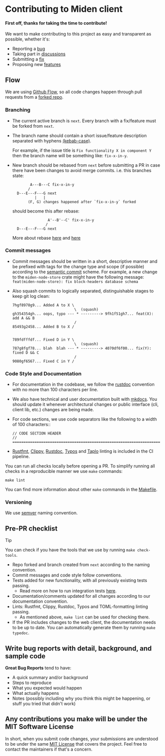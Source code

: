 # Contributing to Miden client

#### First off, thanks for taking the time to contribute!

We want to make contributing to this project as easy and transparent as possible, whether it's:

- Reporting a [bug](https://github.com/0xMiden/miden-client/issues/new)
- Taking part in [discussions](https://github.com/0xMiden/miden-client/discussions)
- Submitting a [fix](https://github.com/0xMiden/miden-client/pulls)
- Proposing new [features](https://github.com/0xMiden/miden-client/issues/new)

## Flow
We are using [Github Flow](https://docs.github.com/en/get-started/quickstart/github-flow), so all code changes happen through pull requests from a [forked repo](https://docs.github.com/en/get-started/quickstart/fork-a-repo).

### Branching
- The current active branch is `next`. Every branch with a fix/feature must be forked from `next`.

- The branch name should contain a short issue/feature description separated with hyphens [(kebab-case)](https://en.wikipedia.org/wiki/Letter_case#Kebab_case).

    For example, if the issue title is `Fix functionality X in component Y` then the branch name will be something like: `fix-x-in-y`.

- New branch should be rebased from `next` before submitting a PR in case there have been changes to avoid merge commits.
i.e. this branches state:
  ```
          A---B---C fix-x-in-y
         /
    D---E---F---G next
            |   |
         (F, G) changes happened after `fix-x-in-y` forked
  ```

  should become this after rebase:


  ```
                  A'--B'--C' fix-x-in-y
                 /
    D---E---F---G next
  ```


  More about rebase [here](https://git-scm.com/docs/git-rebase) and [here](https://www.atlassian.com/git/tutorials/rewriting-history/git-rebase#:~:text=What%20is%20git%20rebase%3F,of%20a%20feature%20branching%20workflow.)


### Commit messages
- Commit messages should be written in a short, descriptive manner and be prefixed with tags for the change type and scope (if possible) according to the [semantic commit](https://gist.github.com/joshbuchea/6f47e86d2510bce28f8e7f42ae84c716) scheme.
For example, a new change to the `miden-node-store` crate might have the following message: `feat(miden-node-store): fix block-headers database schema`

- Also squash commits to logically separated, distinguishable stages to keep git log clean:
    ```
    7hgf8978g9... Added A to X \
                                \  (squash)
    gh354354gh... oops, typo --- * ---------> 9fh1f51gh7... feat(X): add A && B
                                /
    85493g2458... Added B to X /


    789fdfffdf... Fixed D in Y \
                                \  (squash)
    787g8fgf78... blah  blah --- * ---------> 4070df6f00... fix(Y): fixed D && C
                                /
    9080gf6567... Fixed C in Y /
    ```

### Code Style and Documentation
- For documentation in the codebase, we follow the [rustdoc](https://doc.rust-lang.org/rust-by-example/meta/doc.html) convention with no more than 100 characters per line.
- We also have technical and user documentation built with [mkdocs](https://github.com/mkdocs/mkdocs). You should update it whenever architectural changes or public interface (cli, client lib, etc.) changes are being made.
- For code sections, we use code separators like the following to a width of 100 characters::
    ```
    // CODE SECTION HEADER
    // ================================================================================
    ```

- [Rustfmt](https://github.com/rust-lang/rustfmt), [Clippy](https://github.com/rust-lang/rust-clippy), [Rustdoc](https://doc.rust-lang.org/rustdoc/index.html), [Typos](https://github.com/crate-ci/typos) and [Taplo](https://github.com/tamasfe/taplo) linting is included in the CI pipeline. 

You can run all checks locally before opening a PR. To simplify running all checks in a reproducible manner we use `make` commands:

```
make lint
```

You can find more information about other `make` commands in the [Makefile](Makefile).

### Versioning
We use [semver](https://semver.org/) naming convention.

## Pre-PR checklist

> [!TIP]
> You can check if you have the tools that we use by running `make check-tools`.

- Repo forked and branch created from `next` according to the naming convention.
- Commit messages and code style follow conventions.
- Tests added for new functionality, with all previously existing tests passing.
  - Read more on how to run integration tests [here](./tests/README.md).
- Documentation/comments updated for all changes according to our documentation convention.
- Lints: Rustfmt, Clippy, Rustdoc, Typos and TOML-formatting linting passing.
  - As mentioned above, `make lint` can be used for checking there.
- If the PR includes changes to the web client, the documentation needs to be up to date. You can automatically generate them by running `make typedoc`.

## Write bug reports with detail, background, and sample code

**Great Bug Reports** tend to have:

- A quick summary and/or background
- Steps to reproduce
- What you expected would happen
- What actually happens
- Notes (possibly including why you think this might be happening, or stuff you tried that didn't work)

## Any contributions you make will be under the MIT Software License
In short, when you submit code changes, your submissions are understood to be under the same [MIT License](http://choosealicense.com/licenses/mit/) that covers the project. Feel free to contact the maintainers if that's a concern.
